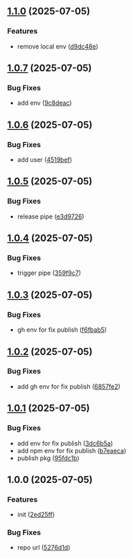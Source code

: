 ## [1.1.0](https://github.com/todayes/assets-hotel/compare/v1.0.7...v1.1.0) (2025-07-05)

### Features

* remove local env ([d9dc48e](https://github.com/todayes/assets-hotel/commit/d9dc48e506b2e6b13022e8222805ba802823855e))

## [1.0.7](https://github.com/todayes/assets-hotel/compare/v1.0.6...v1.0.7) (2025-07-05)

### Bug Fixes

* add env ([9c8deac](https://github.com/todayes/assets-hotel/commit/9c8deac1cd989886540bac74022212f477803a54))

## [1.0.6](https://github.com/todayes/assets-hotel/compare/v1.0.5...v1.0.6) (2025-07-05)

### Bug Fixes

* add user ([4519bef](https://github.com/todayes/assets-hotel/commit/4519befae3a716c2dffa129e42f40ebbc950efb2))

## [1.0.5](https://github.com/todayes/assets-hotel/compare/v1.0.4...v1.0.5) (2025-07-05)

### Bug Fixes

* release pipe ([e3d9726](https://github.com/todayes/assets-hotel/commit/e3d97263d48b6a8b1afaa294841a5636a901597a))

## [1.0.4](https://github.com/todayes/assets-hotel/compare/v1.0.3...v1.0.4) (2025-07-05)

### Bug Fixes

* trigger pipe ([359f9c7](https://github.com/todayes/assets-hotel/commit/359f9c78756cb6065d0d18912e83a4d2f520620d))

## [1.0.3](https://github.com/todayes/assets-hotel/compare/v1.0.2...v1.0.3) (2025-07-05)

### Bug Fixes

* gh env for fix publish ([f6fbab5](https://github.com/todayes/assets-hotel/commit/f6fbab5664c1e4cda8a1dba9852e985869282ac0))

## [1.0.2](https://github.com/todayes/assets-hotel/compare/v1.0.1...v1.0.2) (2025-07-05)

### Bug Fixes

* add gh env for fix publish ([6857fe2](https://github.com/todayes/assets-hotel/commit/6857fe206c3554ad9e09db4022e4f7d8b3460bf8))

## [1.0.1](https://github.com/todayes/assets-hotel/compare/v1.0.0...v1.0.1) (2025-07-05)

### Bug Fixes

* add env for fix publish ([3dc6b5a](https://github.com/todayes/assets-hotel/commit/3dc6b5a16720190c3ffb12cb34d4244cd20a16f5))
* add npm env for fix publish ([b7eaeca](https://github.com/todayes/assets-hotel/commit/b7eaeca4f9fe63093fe342be4c840f1bcef3144e))
* publish pkg ([95fdc1b](https://github.com/todayes/assets-hotel/commit/95fdc1b8f70e7fda084c21f64113f8eb1a7fcf33))

## 1.0.0 (2025-07-05)

### Features

* init ([2ed25ff](https://github.com/todayes/assets-hotel/commit/2ed25ff28f84610c02efbbd948766124a12c05a6))

### Bug Fixes

* repo url ([5276d1d](https://github.com/todayes/assets-hotel/commit/5276d1dbe50463ae1a68dda4470c52201d9a158b))
